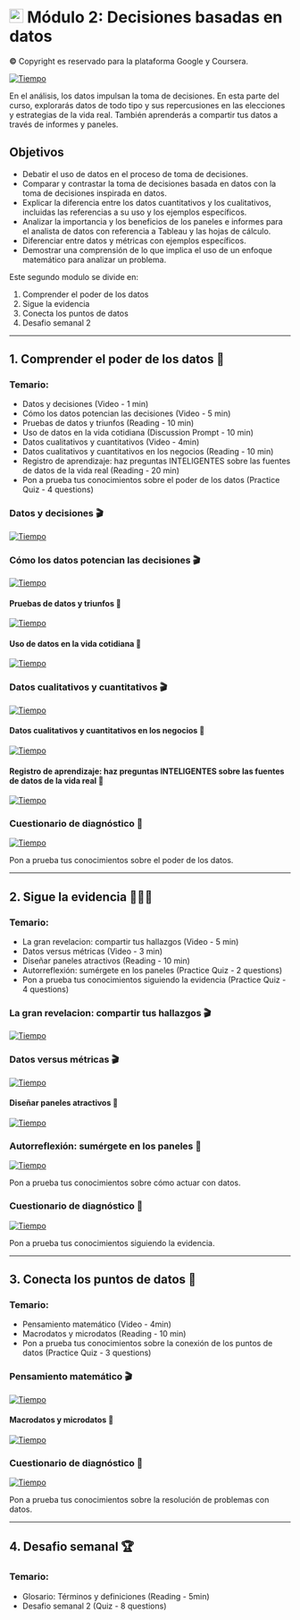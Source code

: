 # <img src="https://github.com/shimadasoftware/data-analysis-path/assets/73977456/9dfa6ce6-b8d0-44d0-b472-74f530bd4728" alt="Italian Trulli" style="width:25px;height:25px;"> Módulo 2: Decisiones basadas en datos
**©** Copyright es reservado para la plataforma Google y Coursera.

[![Tiempo](https://img.shields.io/badge/Tiempo-65%20minutos-blue.svg)](https://www.coursera.org/professional-certificates/analisis-de-datos-de-google)

En el análisis, los datos impulsan la toma de decisiones. En esta parte del curso, explorarás datos de todo tipo y sus repercusiones en las elecciones y estrategias de la vida real. También aprenderás a compartir tus datos a través de informes y paneles.

## Objetivos

- Debatir el uso de datos en el proceso de toma de decisiones.
- Comparar y contrastar la toma de decisiones basada en datos con la toma de decisiones inspirada en datos.
- Explicar la diferencia entre los datos cuantitativos y los cualitativos, incluidas las referencias a su uso y los ejemplos específicos.
- Analizar la importancia y los beneficios de los paneles e informes para el analista de datos con referencia a Tableau y las hojas de cálculo.
- Diferenciar entre datos y métricas con ejemplos específicos.
- Demostrar una comprensión de lo que implica el uso de un enfoque matemático para analizar un problema.

Este segundo modulo se divide en:

1. Comprender el poder de los datos
2. Sigue la evidencia
3. Conecta los puntos de datos
4. Desafio semanal 2

---

## 1. Comprender el poder de los datos 🤔 

### Temario: 

- Datos y decisiones (Video - 1 min)
- Cómo los datos potencian las decisiones (Video - 5 min)
- Pruebas de datos y triunfos (Reading - 10 min)
- Uso de datos en la vida cotidiana (Discussion Prompt - 10 min)
- Datos cualitativos y cuantitativos (Video - 4min)
- Datos cualitativos y cuantitativos en los negocios (Reading - 10 min)
- Registro de aprendizaje: haz preguntas INTELIGENTES sobre las fuentes de datos de la vida real (Reading - 20 min)
- Pon a prueba tus conocimientos sobre el poder de los datos (Practice Quiz - 4 questions)

### Datos y decisiones 🎬

[![Tiempo](https://img.shields.io/badge/Tiempo-1%20minutos-blue.svg)](https://www.coursera.org/professional-certificates/analisis-de-datos-de-google)

### Cómo los datos potencian las decisiones 🎬

[![Tiempo](https://img.shields.io/badge/Tiempo-5%20minutos-blue.svg)](https://www.coursera.org/professional-certificates/analisis-de-datos-de-google)

#### Pruebas de datos y triunfos 📖

[![Tiempo](https://img.shields.io/badge/Tiempo-10%20minutos-blue.svg)](https://www.coursera.org/professional-certificates/analisis-de-datos-de-google)

#### Uso de datos en la vida cotidiana 📖

[![Tiempo](https://img.shields.io/badge/Tiempo-10%20minutos-blue.svg)](https://www.coursera.org/professional-certificates/analisis-de-datos-de-google)

### Datos cualitativos y cuantitativos 🎬

[![Tiempo](https://img.shields.io/badge/Tiempo-4%20minutos-blue.svg)](https://www.coursera.org/professional-certificates/analisis-de-datos-de-google)

#### Datos cualitativos y cuantitativos en los negocios 📖

[![Tiempo](https://img.shields.io/badge/Tiempo-10%20minutos-blue.svg)](https://www.coursera.org/professional-certificates/analisis-de-datos-de-google)

#### Registro de aprendizaje: haz preguntas INTELIGENTES sobre las fuentes de datos de la vida real 📖

[![Tiempo](https://img.shields.io/badge/Tiempo-20%20minutos-blue.svg)](https://www.coursera.org/professional-certificates/analisis-de-datos-de-google)

### Cuestionario de diagnóstico 📑

[![Tiempo](https://img.shields.io/badge/Tiempo-34%20minutos-blue.svg)](https://www.coursera.org/professional-certificates/analisis-de-datos-de-google)

Pon a prueba tus conocimientos sobre el poder de los datos.

---

## 2. Sigue la evidencia 🕵🏻‍♀️

### Temario: 

- La gran revelacion: compartir tus hallazgos (Video - 5 min)
- Datos versus métricas (Video - 3 min)
- Diseñar paneles atractivos (Reading - 10 min)
- Autorreflexión: sumérgete en los paneles (Practice Quiz - 2 questions)
- Pon a prueba tus conocimientos siguiendo la evidencia (Practice Quiz - 4 questions)

### La gran revelacion: compartir tus hallazgos 🎬

[![Tiempo](https://img.shields.io/badge/Tiempo-5%20minutos-blue.svg)](https://www.coursera.org/professional-certificates/analisis-de-datos-de-google)

### Datos versus métricas 🎬

[![Tiempo](https://img.shields.io/badge/Tiempo-3%20minutos-blue.svg)](https://www.coursera.org/professional-certificates/analisis-de-datos-de-google)

#### Diseñar paneles atractivos 📖

[![Tiempo](https://img.shields.io/badge/Tiempo-10%20minutos-blue.svg)](https://www.coursera.org/professional-certificates/analisis-de-datos-de-google)

### Autorreflexión: sumérgete en los paneles 📑

[![Tiempo](https://img.shields.io/badge/Tiempo-34%20minutos-blue.svg)](https://www.coursera.org/professional-certificates/analisis-de-datos-de-google)

Pon a prueba tus conocimientos sobre cómo actuar con datos.

### Cuestionario de diagnóstico 📑

[![Tiempo](https://img.shields.io/badge/Tiempo-34%20minutos-blue.svg)](https://www.coursera.org/professional-certificates/analisis-de-datos-de-google)

Pon a prueba tus conocimientos siguiendo la evidencia.

---

## 3. Conecta los puntos de datos 🔌

### Temario: 

- Pensamiento matemático (Video - 4min)
- Macrodatos y microdatos (Reading - 10 min)
- Pon a prueba tus conocimientos sobre la conexión de los puntos de datos (Practice Quiz - 3 questions)

### Pensamiento matemático 🎬

[![Tiempo](https://img.shields.io/badge/Tiempo-4%20minutos-blue.svg)](https://www.coursera.org/professional-certificates/analisis-de-datos-de-google)

#### Macrodatos y microdatos 📖

[![Tiempo](https://img.shields.io/badge/Tiempo-10%20minutos-blue.svg)](https://www.coursera.org/professional-certificates/analisis-de-datos-de-google)

### Cuestionario de diagnóstico 📑

[![Tiempo](https://img.shields.io/badge/Tiempo-34%20minutos-blue.svg)](https://www.coursera.org/professional-certificates/analisis-de-datos-de-google)

Pon a prueba tus conocimientos sobre la resolución de problemas con datos. 

---

## 4. Desafio semanal 🏆

### Temario: 

- Glosario: Términos y definiciones (Reading - 5min)
- Desafio semanal 2 (Quiz - 8 questions)
